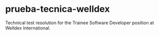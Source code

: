 # prueba-tecnica-welldex
Technical test resolution for the Trainee Software Developer position at Welldex International.
